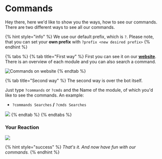 # Commands

Hey there, here we'd like to show you the ways, how to see our commands. There are two different ways to see all our commands.

{% hint style="info" %}
We use our default prefix, which is `?`. Please note, that you can set your **own prefix** with `?prefix <new desired prefix>`
{% endhint %}

{% tabs %}
{% tab title="First way" %}
First you can see it on our [**website**](https://lenoxbot.com/commands). There is an overview of each module and you can also search a command.

![Commands on website](https://i.imgur.com/CSMqSdC.png)
{% endtab %}

{% tab title="Second way" %}
The second way is over the bot itself.

Just type `?commands` or `?cmds` and the Name of the module, of which you'd like to see the commands. An example:

* `?commands Searches` **/** `?cmds Searches`

![](https://i.imgur.com/aibmagL.png)
{% endtab %}
{% endtabs %}

### **Your Reaction**

![](https://media.giphy.com/media/vQqeT3AYg8S5O/giphy.gif)

{% hint style="success" %}
_That's it. And now have fun with our commands._
{% endhint %}

